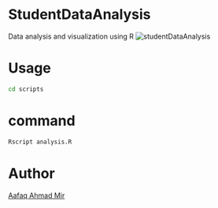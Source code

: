 # StudentDataAnalysis
Data analysis and visualization using R
![studentDataAnalysis](https://codejourney.in/App/Uploads/External/Images/sa.png)
# Usage

```bash
cd scripts
```
# command 
```bash
Rscript analysis.R
```
# Author 
[Aafaq Ahmad Mir](https://instagram.com/mir.aafaq)


